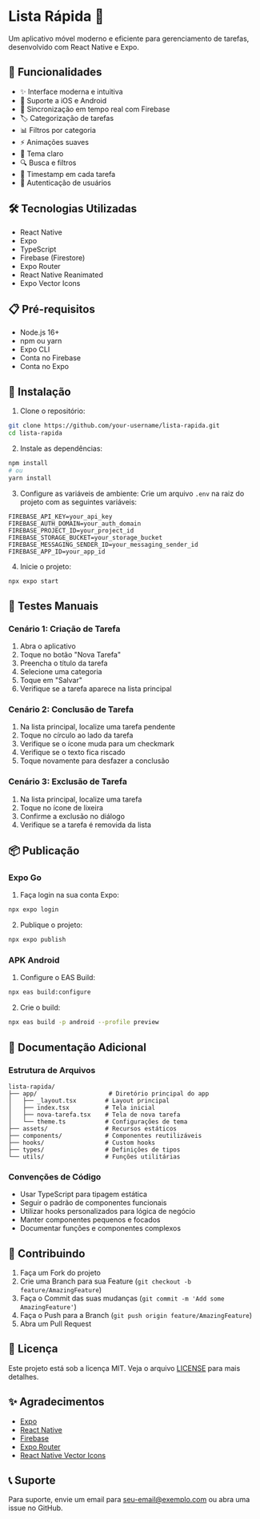 # Lista Rápida 📱

Um aplicativo móvel moderno e eficiente para gerenciamento de tarefas, desenvolvido com React Native e Expo.

## 🚀 Funcionalidades

- ✨ Interface moderna e intuitiva
- 📱 Suporte a iOS e Android
- 🔄 Sincronização em tempo real com Firebase
- 🏷️ Categorização de tarefas
- 📊 Filtros por categoria
- ⚡ Animações suaves
- 🌙 Tema claro
- 🔍 Busca e filtros
- 📅 Timestamp em cada tarefa
- 🔐 Autenticação de usuários

## 🛠️ Tecnologias Utilizadas

- React Native
- Expo
- TypeScript
- Firebase (Firestore)
- Expo Router
- React Native Reanimated
- Expo Vector Icons

## 📋 Pré-requisitos

- Node.js 16+
- npm ou yarn
- Expo CLI
- Conta no Firebase
- Conta no Expo

## 🔧 Instalação

1. Clone o repositório:
```bash
git clone https://github.com/your-username/lista-rapida.git
cd lista-rapida
```

2. Instale as dependências:
```bash
npm install
# ou
yarn install
```

3. Configure as variáveis de ambiente:
Crie um arquivo `.env` na raiz do projeto com as seguintes variáveis:
```
FIREBASE_API_KEY=your_api_key
FIREBASE_AUTH_DOMAIN=your_auth_domain
FIREBASE_PROJECT_ID=your_project_id
FIREBASE_STORAGE_BUCKET=your_storage_bucket
FIREBASE_MESSAGING_SENDER_ID=your_messaging_sender_id
FIREBASE_APP_ID=your_app_id
```

4. Inicie o projeto:
```bash
npx expo start
```

## 📱 Testes Manuais

### Cenário 1: Criação de Tarefa
1. Abra o aplicativo
2. Toque no botão "Nova Tarefa"
3. Preencha o título da tarefa
4. Selecione uma categoria
5. Toque em "Salvar"
6. Verifique se a tarefa aparece na lista principal

### Cenário 2: Conclusão de Tarefa
1. Na lista principal, localize uma tarefa pendente
2. Toque no círculo ao lado da tarefa
3. Verifique se o ícone muda para um checkmark
4. Verifique se o texto fica riscado
5. Toque novamente para desfazer a conclusão

### Cenário 3: Exclusão de Tarefa
1. Na lista principal, localize uma tarefa
2. Toque no ícone de lixeira
3. Confirme a exclusão no diálogo
4. Verifique se a tarefa é removida da lista

## 📦 Publicação

### Expo Go
1. Faça login na sua conta Expo:
```bash
npx expo login
```

2. Publique o projeto:
```bash
npx expo publish
```

### APK Android
1. Configure o EAS Build:
```bash
npx eas build:configure
```

2. Crie o build:
```bash
npx eas build -p android --profile preview
```

## 📝 Documentação Adicional

### Estrutura de Arquivos
```
lista-rapida/
├── app/                    # Diretório principal do app
│   ├── _layout.tsx        # Layout principal
│   ├── index.tsx          # Tela inicial
│   ├── nova-tarefa.tsx    # Tela de nova tarefa
│   └── theme.ts           # Configurações de tema
├── assets/                # Recursos estáticos
├── components/            # Componentes reutilizáveis
├── hooks/                 # Custom hooks
├── types/                 # Definições de tipos
└── utils/                 # Funções utilitárias
```

### Convenções de Código
- Usar TypeScript para tipagem estática
- Seguir o padrão de componentes funcionais
- Utilizar hooks personalizados para lógica de negócio
- Manter componentes pequenos e focados
- Documentar funções e componentes complexos

## 🤝 Contribuindo

1. Faça um Fork do projeto
2. Crie uma Branch para sua Feature (`git checkout -b feature/AmazingFeature`)
3. Faça o Commit das suas mudanças (`git commit -m 'Add some AmazingFeature'`)
4. Faça o Push para a Branch (`git push origin feature/AmazingFeature`)
5. Abra um Pull Request

## 📄 Licença

Este projeto está sob a licença MIT. Veja o arquivo [LICENSE](LICENSE) para mais detalhes.

## ✨ Agradecimentos

- [Expo](https://expo.dev/)
- [React Native](https://reactnative.dev/)
- [Firebase](https://firebase.google.com/)
- [Expo Router](https://docs.expo.dev/router/introduction/)
- [React Native Vector Icons](https://github.com/oblador/react-native-vector-icons)

## 📞 Suporte

Para suporte, envie um email para seu-email@exemplo.com ou abra uma issue no GitHub. 
